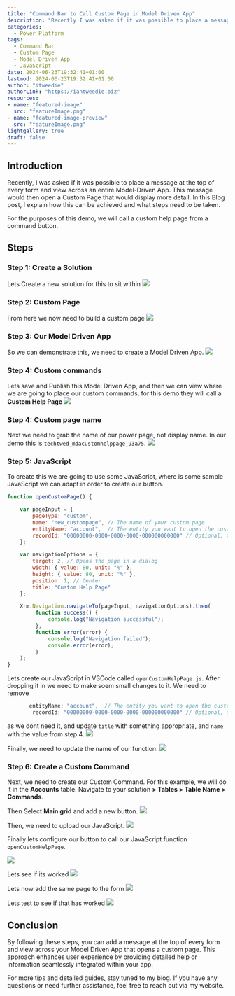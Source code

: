 ```yaml
---
title: "Command Bar to Call Custom Page in Model Driven App"
description: "Recently I was asked if it was possible to place a message at the top of every form, and every view across an entire Model Driven App. This message would then open up a Custom Page that would display more detail. In this Blog post I go into detail in to how this can be achieved."
categories:
  - Power Platform
tags:
  - Command Bar
  - Custom Page
  - Model Driven App
  - JavaScript
date: 2024-06-23T19:32:41+01:00
lastmod: 2024-06-23T19:32:41+01:00
author: "itweedie"
authorLink: "https://iantweedie.biz"
resources:
- name: "featured-image"
  src: "featureImage.png"
- name: "featured-image-preview"
  src: "featureImage.png"
lightgallery: true
draft: false
---
```


## Introduction
Recently, I was asked if it was possible to place a message at the top of every form and view across an entire Model-Driven App. This message would then open a Custom Page that would display more detail. In this Blog post, I explain how this can be achieved and what steps need to be taken.

For the purposes of this demo, we will call a custom help page from a command button. 

## Steps 

### Step 1: Create a Solution
Lets Create a new solution for this to sit within
![](img/msedge_M2ahzB0oe3.gif)

### Step 2: Custom Page
From here we now need to build a custom page
![](img/msedge_N8UYXdlaYM.gif)

### Step 3: Our Model Driven App
So we can demonstrate this, we need to create a Model Driven App. 
![](img/msedge_Csm4Ze6FCg.gif)

### Step 4: Custom commands
Lets save and Publish this Model Driven App, and then we can view where we are going to place our custom commands, for this demo they will call a **Custom Help Page**
![](img/msedge_IewomnpMi1.gif)

### Step 4: Custom page name
Next we need to grab the name of our power page, not display name. In our demo this is `techtwed_mdacustomhelppage_93a75`.
![](img/msedge_UYBwUVUPfF.gif)

### Step 5: JavaScript
To create this we are going to use some JavaScript, where is some sample JavaScript we can adapt in order to create our button.

```JavaScript
function openCustomPage() {

    var pageInput = {
        pageType: "custom",
        name: "new_custompage", // The name of your custom page
        entityName: "account",  // The entity you want to open the custom page for, if applicable
        recordId: "00000000-0000-0000-0000-000000000000" // Optional, the ID of a specific record
    };

    var navigationOptions = {
        target: 2, // Opens the page in a dialog
        width: { value: 80, unit: "%" },
        height: { value: 80, unit: "%" },
        position: 1, // Center
        title: "Custom Help Page"
    };

    Xrm.Navigation.navigateTo(pageInput, navigationOptions).then(
         function success() {
             console.log("Navigation successful");
         },
         function error(error) {
             console.log("Navigation failed");
             console.error(error);
         }
    );
}
```

Lets create our JavaScript in VSCode called 
`openCustomHelpPage.js`. After dropping it in we need to make soem small changes to it. We need to remove 
```JavaScript 
       entityName: "account",  // The entity you want to open the custom page for, if applicable
        recordId: "00000000-0000-0000-0000-000000000000" // Optional, the ID of a specific record
```
as we dont need it, and update `title` with something appropriate, and `name` with the value from step 4.
![](img/Code_2t0ba7WkEu.gif)

Finally, we need to update the name of our function. 
![](img/Code_0uYfV7rrJL.gif)

### Step 6: Create a Custom Command
Next, we need to create our Custom Command. For this example, we will do it in the **Accounts** table. Navigate to your solution **> Tables > Table Name > Commands**. 

Then Select **Main grid** and add a new button.
![](img/msedge_3eWzlTh93M.gif)

Then, we need to upload our JavaScript.
![](img/msedge_D6rcRh4QMb.gif)

Finally lets configure our button to call our JavaScript function `openCustomHelpPage`.

![](img/msedge_6cq4cZJj5M.gif)

Lets see if its worked
![](img/msedge_4QHIt40hHR.gif)

Lets now add the same page to the form
![](img/msedge_INXFyEnTxt.gif)

Lets test to see if that has worked
![](img/msedge_DOeeDGlr0s.gif)

## Conclusion
By following these steps, you can add a message at the top of every form and view across your Model Driven App that opens a custom page. This approach enhances user experience by providing detailed help or information seamlessly integrated within your app.

For more tips and detailed guides, stay tuned to my blog. If you have any questions or need further assistance, feel free to reach out via my website.


